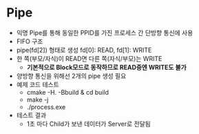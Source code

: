 # Pipe
* 익명 Pipe를 통해 동일한 PPID를 가진 프로세스 간 단방향 통신에 사용
* FIFO 구조
* pipe(fd[2]) 형태로 생성 fd[0]: READ, fd[1]: WRITE
* 한 쪽(부모/자식)이 READ면 다른 쪽(자식/부모)는 WRITE
  * **기본적으로 Block모드로 동작하므로 READ중엔 WRITE도 불가**
* 양방향 통신을 위해선 2개의 pipe 생성 필요
* 예제 코드 테스트
  * cmake -H. -Bbuild & cd build
  * make -j
  * ./process.exe
* 테스트 결과
  * 1초 마다 Child가 보낸 데이터가 Server로 전달됨
